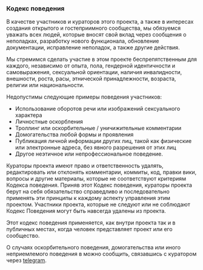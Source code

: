 ### Кодекс поведения

В качестве участников и кураторов этого проекта, а также в интересах создания
открытого и гостеприимного сообщества, мы обязуемся уважать всех людей, которые вносят свой вклад
через сообщения о неполадках, разработку нового функционала, обновление документации,
исправление неполадок, а также другие действия.

Мы стремимся сделать участие в этом проекте беспрепятственным для
каждого, независимо от опыта, пола, гендерной идентичности и самовыражения,
сексуальной ориентации, наличия инвалидности, внешности, роста, расы, этнической принадлежности, возраста,
религии или национальности.

Недопустимы следующие примеры поведения участников:

* Использование оборотов речи или изображений сексуального характера
* Личностные оскорбления
* Троллинг или оскорбительные / уничижительные комментарии
* Домогательства любой формы и проявления
* Публикация личной информации других лиц, такой как физические или электронные адреса,
  без явного разрешения от этих лиц
* Другое неэтичное или непрофессиональное поведение.

Кураторы проекта имеют право и ответственность удалять, редактировать или отклонять
комментарии, коммиты, код, правки вики, вопросы и другие материалы, которые не соответствуют критериям Кодекса поведения.
Приняв этот Кодекс поведения, кураторы проекта берут на себя обязательство справедливо и последовательно применять
эти принципы к каждому аспекту управления этим проектом. Участники проекта, которые не следуют или не соблюдают Кодекс
Поведения могут быть навсегда удалены из проекта.

Этот кодекс поведения применяется, как внутри проекта так и в публичных местах, когда человек представляет проект
или его сообщество.

О случаях оскорбительного поведения, домогательства или иного неприемлемого поведения в можно сообщить,
связавшись с куратором через [telegram](https://t.me/investbook_support).